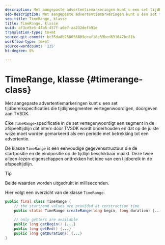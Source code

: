 ```yaml
---
description: Met aangepaste advertentiemarkeringen kunt u een set tijdbereikspecificaties die tijdlijnsegmenten vertegenwoordigen, doorgeven aan TVSDK.
seo-description: Met aangepaste advertentiemarkeringen kunt u een set tijdbereikspecificaties die tijdlijnsegmenten vertegenwoordigen, doorgeven aan TVSDK.
seo-title: TimeRange, klasse
title: TimeRange, klasse
uuid: af3ce5e6-44b5-457f-a6e7-aa232defb91e
translation-type: tm+mt
source-git-commit: bc35da8b258056809ceaf18e33bed631047bc81b
workflow-type: tm+mt
source-wordcount: '135'
ht-degree: 0%

---
```



# TimeRange, klasse {#timerange-class}

Met aangepaste advertentiemarkeringen kunt u een set tijdbereikspecificaties die tijdlijnsegmenten vertegenwoordigen, doorgeven aan TVSDK.

<!--<a id="section_42EB6D62627A424ABA250E3246EFEFC3"></a>-->

Elke `TimeRange`-specificatie in de set vertegenwoordigt een segment in de afspeeltijdlijn dat intern door TVSDK wordt onderhouden en dat op de juiste wijze moet worden gemarkeerd als een periode met betrekking tot een advertentie.

De klasse `TimeRange` is een eenvoudige gegevensstructuur die de startpositie en de eindpositie op de tijdlijn beschikbaar maakt. Deze twee alleen-lezen-eigenschappen onttrekken het idee van een tijdbereik in de afspeeltijdlijn.

>[!TIP]
>
>Beide waarden worden uitgedrukt in milliseconden.

Hier volgt een overzicht van de klasse `TimeRange`:

```java
public final class TimeRange {
    // the start/end values are provided at construction time
    public static TimeRange createRange(long begin, long duration) {...} 

    // only getters are available
    public long getBegin() {...} 
    public long getEnd() {...} 
    public long getDuration() {...}
}
```
